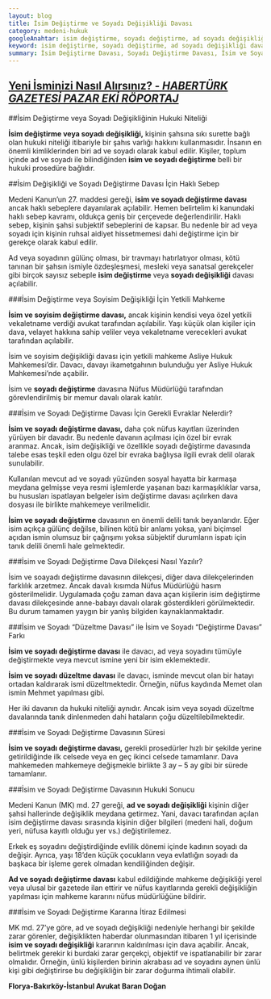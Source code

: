 ```yaml
---
layout: blog
title: İsim Değiştirme ve Soyadı Değişikliği Davası
category: medeni-hukuk
googleAnahtar: isim değiştirme, soyadı değiştirme, ad soyadı değişikliği davası, isim değişikliği, isim değiştirme dava dilekçesi, avukat, florya avukat, bakırköy avukat, istanbul avukat
keyword: isim değiştirme, soyadı değiştirme, ad soyadı değişikliği davası, isim değişikliği, isim değiştirme dava dilekçesi, avukat, florya avukat, bakırköy avukat, istanbul avukat
summary: İsim Değiştirme Davası, Soyadı Değiştirme Davası, İsim ve Soyadı Değişikliği Davası Yetkili Mahkeme, Ad ve Soyisim Değiştirme Dava Dilekçesi ve Dava Prosedürü, 
---
```

[Yeni İsminizi Nasıl Alırsınız? - ***HABERTÜRK GAZETESİ PAZAR EKİ RÖPORTAJ***](http://www.haberturk.com/yasam/haber/1059411-yeni-isminizi-nasil-alirsiniz)
---
##İsim Değiştirme veya Soyadı Değişikliğinin Hukuki Niteliği

**İsim değiştirme veya soyadı değişikliği,** kişinin şahsına sıkı surette bağlı olan hukuki niteliği itibariyle bir şahıs varlığı hakkını kullanmasıdır. İnsanın en önemli kimliklerinden biri ad ve soyadı olarak kabul edilir. Kişiler, toplum içinde ad ve soyadı ile bilindiğinden **isim ve soyadı değiştirme** belli bir hukuki prosedüre bağlıdır.

##İsim Değişikliği ve Soyadı Değiştirme Davası İçin Haklı Sebep

Medeni Kanun’un 27. maddesi gereği, **isim ve soyadı değiştirme davası** ancak haklı sebeplere dayanılarak açılabilir. 
Hemen belirtelim ki kanundaki haklı sebep kavramı, oldukça geniş bir çerçevede değerlendirilir. Haklı sebep, kişinin şahsi subjektif  sebeplerini de kapsar. Bu nedenle bir ad veya soyadı için kişinin ruhsal aidiyet hissetmemesi dahi değiştirme için bir gerekçe olarak kabul edilir.

Ad veya soyadının gülünç olması, bir travmayı hatırlatıyor olması, kötü tanınan bir şahsın ismiyle özdeşleşmesi, mesleki veya sanatsal gerekçeler gibi birçok sayısız sebeple **isim değiştirme** veya **soyadı değişikliği** davası açılabilir.


###İsim Değiştirme veya Soyisim Değişikliği İçin Yetkili Mahkeme

**İsim ve soyisim değiştirme davası,** ancak kişinin kendisi veya özel yetkili vekaletname verdiği avukat tarafından açılabilir. Yaşı küçük olan kişiler için dava, velayet hakkına sahip veliler veya vekaletname verecekleri avukat tarafından açılabilir.

İsim ve soyisim değişikliği davası için yetkili mahkeme Asliye Hukuk Mahkemesi’dir. Davacı, davayı ikametgahının bulunduğu yer Asliye Hukuk Mahkemesi’nde açabilir.

İsim ve **soyadı değiştirme** davasına Nüfus Müdürlüğü tarafından görevlendirilmiş bir memur davalı olarak katılır.

###İsim ve Soyadı Değiştirme Davası İçin Gerekli Evraklar Nelerdir?

**İsim ve soyadı değiştirme davası,** daha çok nüfus kayıtları üzerinden yürüyen bir davadır.  Bu nedenle davanın açılması için özel bir evrak aranmaz. Ancak, isim değişikliği ve özellikle soyadı değiştirme davasında talebe esas teşkil eden olgu özel bir evraka bağlıysa ilgili evrak delil olarak sunulabilir.

Kullanılan mevcut ad ve soyadı yüzünden sosyal hayatta bir karmaşa meydana gelmişse veya resmi işlemlerde yaşanan bazı karmaşıklıklar varsa, bu hususları ispatlayan belgeler isim değiştirme davası açılırken dava dosyası ile birlikte mahkemeye verilmelidir.

**İsim ve soyadı değiştirme** davasının en önemli delili tanık beyanlarıdır. Eğer isim açıkça gülünç değilse, bilinen kötü bir anlamı yoksa, yani biçimsel açıdan ismin olumsuz bir çağrışımı yoksa sübjektif durumların ispatı için tanık delili önemli hale gelmektedir.

###İsim ve Soyadı Değiştirme Dava Dilekçesi Nasıl Yazılır?

İsim ve soayadı değiştirme davasının dilekçesi, diğer dava dilekçelerinden farklılık arzetmez. Ancak davalı kısımda Nüfus Müdürlüğü hasım gösterilmelidir. Uygulamada çoğu zaman dava açan kişilerin isim değiştirme davası dilekçesinde anne-babayı davalı olarak gösterdikleri görülmektedir. Bu durum tamamen yaygın bir yanlış bilgiden kaynaklanmaktadır.

###İsim ve Soyadı “Düzeltme Davası” ile İsim ve Soyadı “Değiştirme Davası” Farkı

**İsim ve soyadı değiştirme davası** ile davacı, ad veya soyadını tümüyle değiştirmekte veya mevcut ismine yeni bir isim eklemektedir.

**İsim ve soyadı düzeltme davası** ile davacı, isminde mevcut olan bir hatayı ortadan kaldırarak ismi düzeltmektedir. Örneğin, nüfus kaydında Memet olan ismin Mehmet yapılması gibi.

Her iki davanın da hukuki niteliği aynıdır. Ancak isim veya soyadı düzeltme davalarında tanık dinlenmeden dahi hataların çoğu düzeltilebilmektedir. 

###İsim ve Soyadı Değiştirme Davasının Süresi

**İsim ve soyadı değiştirme davası,** gerekli prosedürler hızlı bir şekilde yerine getirildiğinde ilk celsede veya en geç ikinci celsede tamamlanır. Dava mahkemeden mahkemeye değişmekle birlikte 3 ay – 5 ay gibi bir sürede tamamlanır. 



###İsim ve Soyadı Değiştirme Davasının Hukuki Sonucu

Medeni Kanun (MK) md. 27 gereği, **ad ve soyadı değişikliği** kişinin diğer şahsi hallerinde değişiklik meydana getirmez. Yani, davacı tarafından açılan isim değiştirme davası sırasında kişinin diğer bilgileri (medeni hali, doğum yeri, nüfusa kayıtlı olduğu yer vs.) değiştirilemez.

Erkek eş soyadını değiştirdiğinde evlilik dönemi içinde kadının soyadı da değişir. Ayrıca, yaşı 18’den küçük çocukların veya evlatlığın soyadı da başkaca bir işleme gerek olmadan kendiliğinden değişir.

**Ad ve soyadı değiştirme davası** kabul edildiğinde mahkeme değişikliği yerel veya ulusal bir gazetede ilan ettirir ve nüfus kayıtlarında gerekli değişikliğin yapılması için mahkeme kararını nüfus müdürlüğüne bildirir.

###İsim ve Soyadı Değiştirme Kararına İtiraz Edilmesi

MK md. 27’ye göre, ad ve soyadı değişikliği nedeniyle herhangi bir şekilde zarar görenler, değişiklikten haberdar olunmasından itibaren 1 yıl içerisinde **isim ve soyadı değişikliği** kararının kaldırılması için dava açabilir. Ancak, belirtmek gerekir ki burdaki zarar gerçekçi, objektif ve ispatlanabilir bir zarar olmalıdır. Örneğin, ünlü kişilerden birinin akrabası ad ve soyadını aynen ünlü kişi gibi değiştirirse bu değişikliğin bir zarar doğurma ihtimali olabilir.



**Florya-Bakırköy-İstanbul Avukat Baran Doğan**
